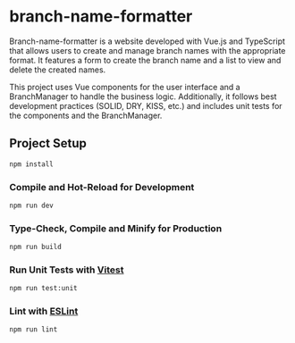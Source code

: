 # branch-name-formatter

Branch-name-formatter is a website developed with Vue.js and TypeScript that allows users to create and manage branch names with the appropriate format. It features a form to create the branch name and a list to view and delete the created names.

This project uses Vue components for the user interface and a BranchManager to handle the business logic. Additionally, it follows best development practices (SOLID, DRY, KISS, etc.) and includes unit tests for the components and the BranchManager.

## Project Setup

```sh
npm install
```

### Compile and Hot-Reload for Development

```sh
npm run dev
```

### Type-Check, Compile and Minify for Production

```sh
npm run build
```

### Run Unit Tests with [Vitest](https://vitest.dev/)

```sh
npm run test:unit
```

### Lint with [ESLint](https://eslint.org/)

```sh
npm run lint
```